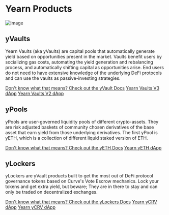 # Yearn Products

![image](/img/intro/blueknight-product-banner.png)
<!-- <PrettyLink>[Yearn dApp](https://yearn.fi)</PrettyLink> -->

## yVaults

Yearn Vaults (aka yVaults) are capital pools that automatically generate yield based on opportunities present in the market. Vaults benefit users by socializing gas costs, automating the yield generation and rebalancing process, and automatically shifting capital as opportunities arise. End users do not need to have extensive knowledge of the underlying DeFi protocols and can use the vaults as passive-investing strategies.

<PrettyLink>[Don't know what that means? Check out the yVault Docs](products/yvaults/overview.md)</PrettyLink>
<PrettyLink>[Yearn Vaults V3 dApp](https://yearn.fi/v3)</PrettyLink>
<PrettyLink>[Yearn Vaults V2 dApp](https://yearn.fi/vaults)</PrettyLink>

## yPools

yPools are user-governed liquidity pools of different crypto-assets. They are risk adjusted baskets of community chosen derivatives of the base asset that earn yield from those underlying derivatives. The first yPool is yETH, which is a collection of different liquid staked version of ETH.

<PrettyLink>[Don't know what that means? Check out the yETH Docs](products/ypools/yeth/overview.md)</PrettyLink>
<PrettyLink>[Yearn yETH dApp](https://yearn.fi/yeth)</PrettyLink>

## yLockers

yLockers are yVault products built to get the most out of DeFi protocol governance tokens based on Curve's Vote Escrow mechanics. Lock your tokens and get extra yield, but beware; They are in there to stay and can only be traded on decentralized exchanges.

<PrettyLink>[Don't know what that means? Check out the yLockers Docs](products/ylockers/overview.md)</PrettyLink>
<PrettyLink>[Yearn yCRV dApp](https://ycrv.yearn.fi/)</PrettyLink>
<PrettyLink>[Yearn yCRV dApp](https://yprisma.yearn.fi/)</PrettyLink>
